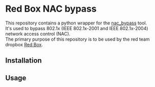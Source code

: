 # Red Box NAC bypass  

This repository contains a python wrapper for the [nac_bypass](https://github.com/scipag/nac_bypass) tool.  
It's used to bypass 802.1x (IEEE 802.1x-2001 and IEEE 802.1x-2004)  network access control (NAC).  
The primary purpose of this repository is to be used by the red team dropbox [Red Box](https://github.com/The-Login/Red-Box).  

## Installation  


## Usage  

